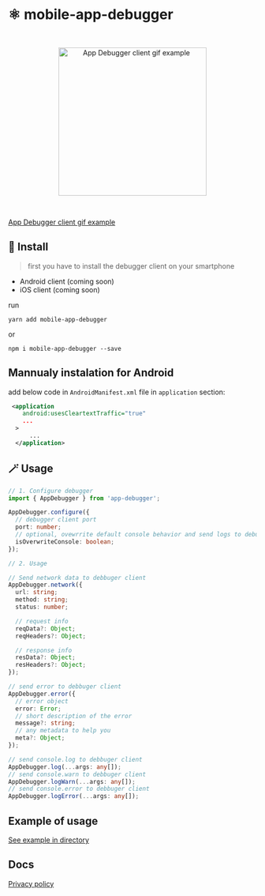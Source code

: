 # ⚛️ mobile-app-debugger

<br/>
<p align="center">
  <img src="img/example-1.gif" alt="App Debugger client gif example" width="300">
</p>
<br/>

[App Debugger client gif example](https://giphy.com/gifs/android-ios-react-native-afXhgFXufSlLWf04q4)


## 🚀 Install

> first you have to install the debugger client on your smartphone

- Android client (coming soon)
- iOS client (coming soon)

run

`yarn add mobile-app-debugger`

or

`npm i mobile-app-debugger --save`

## Mannualy instalation for Android

add below code in `AndroidManifest.xml` file in `application` section:

```XML
 <application
    android:usesCleartextTraffic="true"
    ...
  >
      ...
  </application>
```

## 🪄 Usage

```typescript
// 1. Configure debugger
import { AppDebugger } from 'app-debugger';

AppDebugger.configure({
  // debugger client port
  port: number;
  // optional, ovewrrite default console behavior and send logs to debugger client
  isOverwriteConsole: boolean;
});

// 2. Usage

// Send network data to debbuger client
AppDebugger.network({
  url: string;
  method: string;
  status: number;

  // request info
  reqData?: Object;
  reqHeaders?: Object;

  // response info
  resData?: Object;
  resHeaders?: Object;
});

// send error to debbuger client
AppDebugger.error({
  // error object
  error: Error;
  // short description of the error
  message?: string;
  // any metadata to help you
  meta?: Object;
});

// send console.log to debbuger client
AppDebugger.log(...args: any[]);
// send console.warn to debbuger client
AppDebugger.logWarn(...args: any[]);
// send console.error to debbuger client
AppDebugger.logError(...args: any[]);
```

## Example of usage

[See example in directory](https://github.com/iGroza/mobile-app-debugger/tree/master/example/src)

## Docs

[Privacy policy](https://www.termsfeed.com/live/b41d66d1-43ba-48af-88b0-c14ec71bd810)
